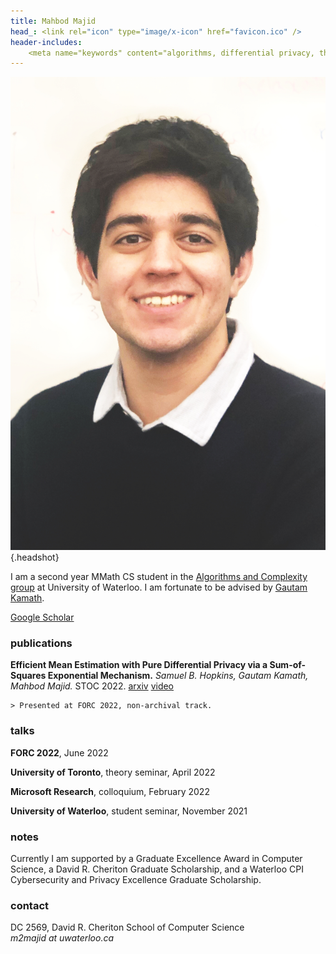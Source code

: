 ```yaml
---
title: Mahbod Majid
head_: <link rel="icon" type="image/x-icon" href="favicon.ico" />
header-includes:
    <meta name="keywords" content="algorithms, differential privacy, theoretical machine learning, sum of squares optimization, waterloo, mahbod majid" />
---
```


![](mahbod.jpeg){.headshot}

I am a second year MMath CS student in the [Algorithms and Complexity group](https://algcomp.uwaterloo.ca/) at University of Waterloo. I am fortunate to be advised by [Gautam Kamath](http://www.gautamkamath.com/).

[Google Scholar](https://scholar.google.com/citations?hl=en&user=Jnei_lEAAAAJ)

### publications


**Efficient Mean Estimation with Pure Differential Privacy via a Sum-of-Squares Exponential Mechanism.** *Samuel B. Hopkins, Gautam Kamath, Mahbod Majid.* STOC 2022. [arxiv](https://arxiv.org/abs/2111.12981) [video](https://youtu.be/GY0tCArubAg)

    > Presented at FORC 2022, non-archival track.


### talks

**FORC 2022**, June 2022

**University of Toronto**, theory seminar, April 2022

**Microsoft Research**, colloquium, February 2022

**University of Waterloo**, student seminar, November 2021

### notes

Currently I am supported by a Graduate Excellence Award in Computer Science, a David R. Cheriton Graduate Scholarship,
and a Waterloo CPI Cybersecurity and Privacy Excellence Graduate Scholarship.

### contact
DC 2569, David R. Cheriton School of Computer Science\
*m2majid at uwaterloo.ca*
